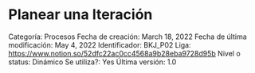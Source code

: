 # Planear una Iteración

Categoría: Procesos
Fecha de creación: March 18, 2022
Fecha de última modificación: May 4, 2022
Identificador: BKJ_P02
Liga: https://www.notion.so/52dfc22ac0cc4568a9b28eba9728d95b
Nivel o status: Dinámico
Se utiliza?: Yes
Última versión: 1.0